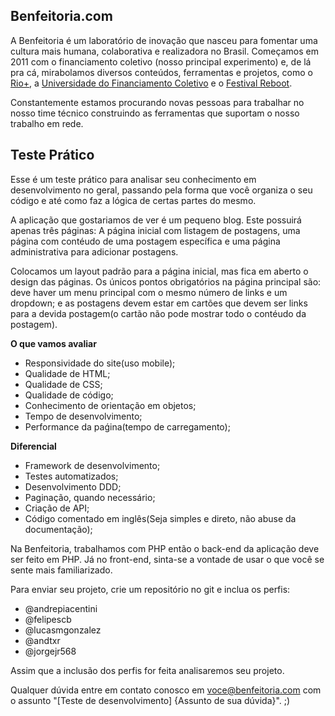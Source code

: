 Benfeitoria.com
---------------

A Benfeitoria é um laboratório de inovação que nasceu para fomentar uma cultura mais humana, colaborativa e realizadora no Brasil. Começamos em 2011 com o financiamento coletivo (nosso principal experimento) e, de lá pra cá, mirabolamos diversos conteúdos, ferramentas e projetos, como o [Rio+](http://riomais.benfeitoria.com/), a [Universidade do Financiamento Coletivo](http://ufc.benfeitoria.com/) e o [Festival Reboot](http://reboot.benfeitoria.com/).

Constantemente estamos procurando novas pessoas para trabalhar no nosso time técnico construindo as ferramentas que suportam o nosso trabalho em rede.

Teste Prático
-------------

Esse é um teste prático para analisar seu conhecimento em desenvolvimento no geral, passando pela forma que você organiza o seu código e até como faz a lógica de certas partes do mesmo.

A aplicação que gostariamos de ver é um pequeno blog. Este possuirá apenas três páginas: A página inicial com listagem de postagens, uma página com contéudo de uma postagem específica e uma página administrativa para adicionar postagens. 

Colocamos um layout padrão para a página inicial, mas fica em aberto o design das páginas. Os únicos pontos obrigatórios na página principal são: deve haver um menu principal com o mesmo número de links e um dropdown; e as postagens devem estar em cartões que devem ser links para a devida postagem(o cartão não pode mostrar todo o contéudo da postagem). 
  
**O que vamos avaliar**
- Responsividade do site(uso mobile);
- Qualidade de HTML;
- Qualidade de CSS;
- Qualidade de código;
- Conhecimento de orientação em objetos;
- Tempo de desenvolvimento;
- Performance da paǵina(tempo de carregamento);

**Diferencial**
- Framework de desenvolvimento;
- Testes automatizados;
- Desenvolvimento DDD;
- Paginação, quando necessário;
- Criação de API;
- Código comentado em inglês(Seja simples e direto, não abuse da documentação);

Na Benfeitoria, trabalhamos com PHP então o back-end da aplicação deve ser feito em PHP. Já no front-end, sinta-se a vontade de usar o que você se sente mais familiarizado.

Para enviar seu projeto, crie um repositório no git e inclua os perfis:
- @andrepiacentini
- @felipescb
- @lucasmgonzalez
- @andtxr
- @jorgejr568

Assim que a inclusão dos perfis for feita analisaremos seu projeto.

Qualquer dúvida entre em contato conosco em voce@benfeitoria.com com o assunto "[Teste de desenvolvimento] {Assunto de sua dúvida}". ;)
